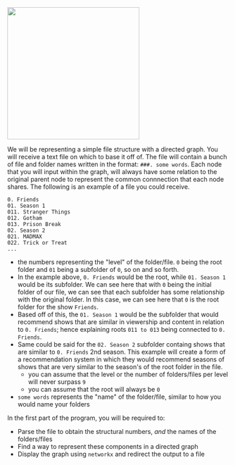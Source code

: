 <!--title={Parsing the File}-->

<!--badges={Python:100,Algorithms:50}-->

<!--concepts={directedGraphs, introToGraphs, useOfGraphs}-->

<img src = "https://images.pexels.com/photos/265685/pexels-photo-265685.jpeg?cs=srgb&dl=entertainment-ipad-mockup-265685.jpg&fm=jpg" width = "300px"/>

We will be representing a simple file structure with a directed graph. You will receive a text file on which to base it off of. The file will contain a bunch of file and folder names written in the format: `###. some words`. Each node that you will input within the graph, will always have some relation to the original parent node to represent the common connnection that each node shares. The following is an example of a file you could receive.

```
0. Friends
01. Season 1
011. Stranger Things
012. Gotham
013. Prison Break
02. Season 2
021. MADMAX
022. Trick or Treat
...
```

- the numbers representing the "level" of the folder/file. `0` being the root folder and `01` being a subfolder of `0`, so on and so forth. 
- In the example above, `0. Friends` would be the root, while `01. Season 1` would be its subfolder. We can see here that with `0` being   the initial folder of our file, we can see that each subfolder has some relationship with the original folder. In this case, we can     see here that `0` is the root folder for the show `Friends`. 
- Based off of this, the `01. Season 1` would be the subfolder that would recommend shows that are similar in viewership and content in   relation to `0. Friends`; hence explaining roots `011 to 013` being connected to `0. Friends`. 
- Same could be said for the `02. Season 2` subfolder containg shows that are similar to `0. Friends` 2nd season. This example will
  create a form of a recommendation system in which they would recommend seasons of shows that are very similar to the season's of the     root folder in the file.
  - you can assume that the level or the number of folders/files per level will never surpass `9`
  - you can assume that the root will always be `0`
- `some words` represents the "name" of the folder/file, similar to how you would name your folders

In the first part of the program, you will be required to:

* Parse the file to obtain the structural numbers, *and* the names of the folders/files 
* Find a way to represent these components in a directed graph
* Display the graph using `networkx` and redirect the output to a file 
